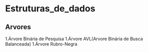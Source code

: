 # Estruturas_de_dados
## Arvores
   1.Árvore Binária de Pesquisa
   1.Árvore AVL(Arvore Binária de Busca Balanceada)
   1.Árvore Rubro-Negra
